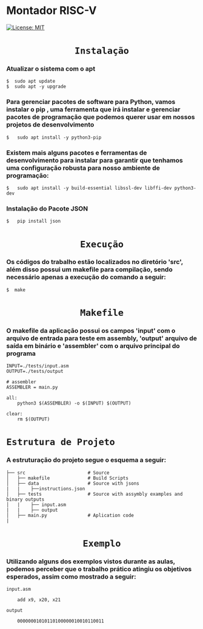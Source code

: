 <h1>Montador RISC-V</h1>  

[![License: MIT](https://img.shields.io/badge/License-MIT-blue.svg)](https://opensource.org/licenses/MIT) 


<code><h1 align="center">Instalação</h1></code>

### Atualizar o sistema com o apt

 
    $  sudo apt update
    $  sudo apt -y upgrade


### Para gerenciar pacotes de software para Python, vamos instalar o pip , uma ferramenta que irá instalar e gerenciar pacotes de programação que podemos querer usar em nossos projetos de desenvolvimento

    $   sudo apt install -y python3-pip


### Existem mais alguns pacotes e ferramentas de desenvolvimento para instalar para garantir que tenhamos uma configuração robusta para nosso ambiente de programação:

    $   sudo apt install -y build-essential libssl-dev libffi-dev python3-dev

### Instalação do Pacote JSON


    $   pip install json

<code><h1 align="center">Execução</h1></code>

### Os códigos do trabalho estão localizados no diretório 'src', além disso possui um makefile para compilação, sendo necessário apenas a execução do comando a seguir:

    $  make

<code><h1 align="center">Makefile</h1></code>

### O makefile da aplicação possui os campos 'input' com o arquivo de entrada para teste em assembly, 'output' arquivo de saída em binário e 'assembler' com o arquivo principal do programa  

    INPUT=./tests/input.asm
    OUTPUT=./tests/output

    # assembler
    ASSEMBLER = main.py

    all:
        python3 $(ASSEMBLER) -o $(INPUT) $(OUTPUT)

    clear:
        rm $(OUTPUT)

<code align="center"><h1 >Estrutura de Projeto</h1></code>

### A  estruturação do projeto segue o esquema a seguir:

    ├── src                       # Source
    │   ├── makefile              # Build Scripts
    │   ├── data                  # Source with jsons
    |   |    ├──instructions.json                
    │   ├── tests                 # Source with assymbly examples and binary outputs
    │   |    ├── input.asm
    |   |    ├── output    
    │   ├── main.py               # Aplication code
    |

<code><h1 align="center">Exemplo</h1></code>

### Utilizando alguns dos exemplos vistos durante as aulas, podemos perceber que o trabalho prático atingiu os objetivos esperados, assim como mostrado a seguir:
    
    input.asm

        add x9, x20, x21   

    output

        00000001010110100000010010110011


 